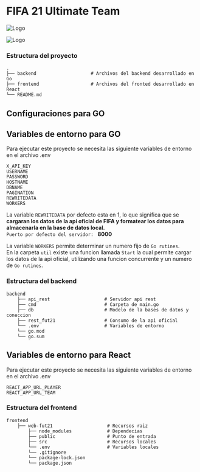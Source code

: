 # FIFA 21 Ultimate Team
![Logo](https://img.shields.io/badge/React-20232A?style=for-the-badge&logo=react&logoColor=61DAFB)

![Logo](https://img.shields.io/badge/Go-00ADD8?style=for-the-badge&logo=go&logoColor=white)

### Estructura del proyecto
    .
    ├── backend                    # Archivos del backend desarrollado en Go
    ├── frontend                   # Archivos del fronted desarrollado en React
    └── README.md
 
## Configuraciones para GO
## Variables de entorno para GO

Para ejecutar este proyecto se necesita las siguiente variables de entorno en el archivo .env

`X_API_KEY`  
`USERNAME`  
`PASSWORD`  
`HOSTNAME`  
`DBNAME`  
`PAGINATION`   
`REWRITEDATA`  
`WORKERS`

La variable `REWRITEDATA` por defecto esta en 1, lo que significa que se **cargaran los datos de la api oficial de FIFA y formatear los datos para almacenarla en la base de datos local.**  
`Puerto por defecto del servidor: ` **8000**

La variable `WORKERS` permite determinar un numero fijo de `Go rutines`.  
En la carpeta `util` existe una funcion llamada `Start` la cual permite cargar los datos de la api oficial, utilizando una funcion concurrente y un numero de `Go rutines`.

### Estructura del backend
    backend
        ├── api_rest                    # Servidor api rest
        ├── cmd                         # Carpeta de main.go 
        ├── db                          # Modelo de la bases de datos y coneccion
        ├── rest_fut21                  # Consumo de la api oficial
        └── .env                        # Variables de entorno
        └── go.mod
        └── go.sum
 

## Variables de entorno para React

Para ejecutar este proyecto se necesita las siguiente variables de entorno en el archivo .env

`REACT_APP_URL_PLAYER`  
`REACT_APP_URL_TEAM`

### Estructura del frontend
    frontend
        ├── web-fut21                    # Recursos raiz
            ├── node_modules             # Dependecias
            ├── public                   # Punto de entrada
            ├── src                      # Recursos locales
            └── .env                     # Variables locales
            └── .gitignore
            └── package-lock.json
            └── package.json
            

